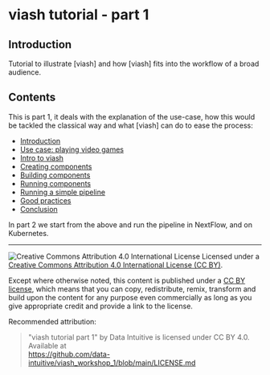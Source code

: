 # viash tutorial - part 1

## Introduction

Tutorial to illustrate \[viash\] and how \[viash\] fits into the
workflow of a broad audience.

## Contents

This is part 1, it deals with the explanation of the use-case, how this
would be tackled the classical way and what \[viash\] can do to ease the
process:

-   [Introduction](100-Introduction)
-   [Use case: playing video games](110-PlayingVideoGames)
-   [Intro to viash](120-IntroToViash)
-   [Creating components](130-CreatingComponents)
-   [Building components](140-BuildingComponents)
-   [Running components](150-RunningComponents)
-   [Running a simple pipeline](160-RunningPipeline)
-   [Good practices](170-GoodPractices)
-   [Conclusion](180-Conclusion)

In part 2 we start from the above and run the pipeline in NextFlow, and
on Kubernetes.

------------------------------------------------------------------------

![Creative Commons Attribution 4.0 International
License](https://github.com/creativecommons/cc-cert-core/blob/master/images/cc-by-88x31.png "CC BY")
Licensed under a [Creative Commons Attribution 4.0 International License
(CC BY)](https://creativecommons.org/licenses/by/4.0/).

Except where otherwise noted, this content is published under a [CC BY
license](https://creativecommons.org/licenses/by/4.0/), which means that
you can copy, redistribute, remix, transform and build upon the content
for any purpose even commercially as long as you give appropriate credit
and provide a link to the license.

Recommended attribution:

> "viash tutorial part 1" by Data Intuitive is licensed under CC BY 4.0.
> Available at\
> <https://github.com/data-intuitive/viash_workshop_1/blob/main/LICENSE.md>
